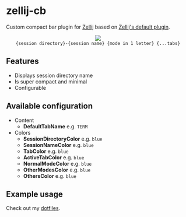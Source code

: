 # zellij-cb
Custom compact bar plugin for [Zellij](https://zellij.dev/) based on [Zellij's default plugin](https://github.com/zellij-org/zellij/tree/main/default-plugins/compact-bar).

<div align="center">
  <div>
    <img src="https://github.com/ndavd/zellij-cb/assets/74260683/94c76afa-223c-4fcd-974e-275cb8b1690f" />
  </div>
  <code>{session directory}-{session name} {mode in 1 letter} {...tabs}</code>
</div>

## Features
- Displays session directory name
- Is super compact and minimal
- Configurable

## Available configuration
- Content
  - **DefaultTabName** e.g. `TERM`
- Colors
  - **SessionDirectoryColor** e.g. `blue`
  - **SessionNameColor** e.g. `blue`
  - **TabColor** e.g. `blue`
  - **ActiveTabColor** e.g. `blue`
  - **NormalModeColor** e.g. `blue`
  - **OtherModesColor** e.g. `blue`
  - **OthersColor** e.g. `blue`

## Example usage
Check out my [dotfiles](https://github.com/ndavd/dotfiles/tree/main/.config/zellij).

